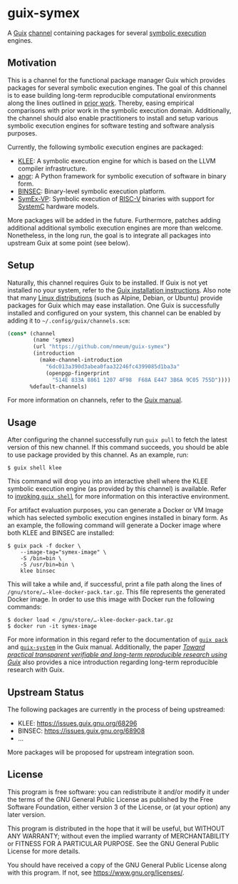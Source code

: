 # guix-symex

A [Guix] [channel][guix channel] containing packages for several [symbolic execution] engines.

## Motivation

This is a channel for the functional package manager Guix which provides packages for several symbolic execution engines.
The goal of this channel is to ease building long-term reproducible computational environments along the lines outlined in [prior work][long-term reproduce].
Thereby, easing empirical comparisons with prior work in the symbolic execution domain.
Additionally, the channel should also enable practitioners to install and setup various symbolic execution engines for software testing and software analysis purposes.

Currently, the following symbolic execution engines are packaged:

* [KLEE]: A symbolic execution engine for which is based on the LLVM compiler infrastructure.
* [angr]: A Python framework for symbolic execution of software in binary form.
* [BINSEC]: Binary-level symbolic execution platform.
* [SymEx-VP]: Symbolic execution of [RISC-V] binaries with support for [SystemC] hardware models.

More packages will be added in the future.
Furthermore, patches adding additional additional symbolic execution engines are more than welcome.
Nonetheless, in the long run, the goal is to integrate all packages into upstream Guix at some point (see below).

## Setup

Naturally, this channel requires Guix to be installed.
If Guix is not yet installed no your system, refer to the [Guix installation instructions][guix install].
Also note that many [Linux distributions][guix repology] (such as Alpine, Debian, or Ubuntu) provide packages for Guix which may ease installation.
One Guix is successfully installed and configured on your system, this channel can be enabled by adding it to `~/.config/guix/channels.scm`:

```scheme
(cons* (channel
        (name 'symex)
        (url "https://github.com/nmeum/guix-symex")
        (introduction
          (make-channel-introduction
            "6dc013a390d3abea0faa32246fc4399085d1ba3a"
            (openpgp-fingerprint
              "514E 833A 8861 1207 4F98  F68A E447 3B6A 9C05 755D"))))
       %default-channels)
```

For more information on channels, refer to the [Guix manual][guix channel].

## Usage

After configuring the channel successfully run `guix pull` to fetch the latest version of this new channel.
If this command succeeds, you should be able to use package provided by this channel.
As an example, run:

    $ guix shell klee

This command will drop you into an interactive shell where the KLEE symbolic execution engine (as provided by this channel) is available.
Refer to [invoking `guix shell`][guix-shell] for more information on this interactive environment.

For artifact evaluation purposes, you can generate a Docker or VM Image which has selected symbolic execution engines installed in binary form.
As an example, the following command will generate a Docker image where both KLEE and BINSEC are installed:

    $ guix pack -f docker \
        --image-tag="symex-image" \
        -S /bin=bin \
        -S /usr/bin=bin \
        klee binsec

This will take a while and, if successful, print a file path along the lines of `/gnu/store/…-klee-docker-pack.tar.gz`.
This file represents the generated Docker image.
In order to use this image with Docker run the following commands:

    $ docker load < /gnu/store/…-klee-docker-pack.tar.gz
    $ docker run -it symex-image

For more information in this regard refer to the documentation of [`guix pack`][guix-pack] and [`guix-system`][guix-system] in the Guix manual.
Additionally, the paper [*Toward practical transparent verifiable and long-term reproducible research using Guix*][long-term reproduce] also provides a nice introduction regarding long-term reproducible research with Guix.

## Upstream Status

The following packages are currently in the process of being upstreamed:

* KLEE: https://issues.guix.gnu.org/68296
* BINSEC: https://issues.guix.gnu.org/68908
* …

More packages will be proposed for upstream integration soon.

## License

This program is free software: you can redistribute it and/or modify it
under the terms of the GNU General Public License as published by the
Free Software Foundation, either version 3 of the License, or (at your
option) any later version.

This program is distributed in the hope that it will be useful, but
WITHOUT ANY WARRANTY; without even the implied warranty of
MERCHANTABILITY or FITNESS FOR A PARTICULAR PURPOSE. See the GNU General
Public License for more details.

You should have received a copy of the GNU General Public License along
with this program. If not, see <https://www.gnu.org/licenses/>.

[Guix]: https://guix.gnu.org
[guix channel]: https://guix.gnu.org/en/manual/devel/en/html_node/Channels.html
[symbolic execution]: https://en.wikipedia.org/wiki/Symbolic_execution
[long-term reproduce]: https://doi.org/10.1038/s41597-022-01720-9
[LLVM]: https://llvm.org/
[KLEE]: https://klee.github.io/
[SymEx-VP]: https://github.com/agra-uni-bremen/symex-vp
[RISC-V]: https://riscv.org/
[SystemC]: https://systemc.org
[angr]: https://angr.io
[BINSEC]: https://github.com/binsec/binsec
[guix install]: https://guix.gnu.org/en/manual/devel/en/html_node/Installation.html
[guix repology]: https://repology.org/project/guix
[guix-shell]: https://guix.gnu.org/en/manual/devel/en/html_node/Invoking-guix-shell.html
[guix-pack]: https://guix.gnu.org/en/manual/devel/en/html_node/Invoking-guix-pack.html
[guix-system]: https://guix.gnu.org/manual/en/html_node/Invoking-guix-system.html#index-virtual-machine
